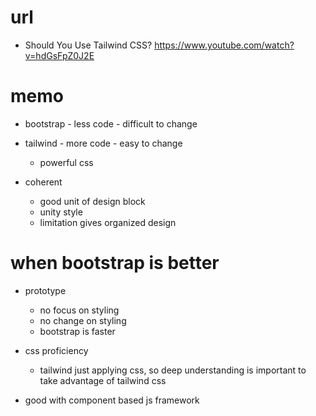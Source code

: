 # url

- Should You Use Tailwind CSS?
  https://www.youtube.com/watch?v=hdGsFpZ0J2E

# memo

- bootstrap - less code - difficult to change
- tailwind - more code - easy to change
  - powerful css
- coherent

  - good unit of design block
  - unity style
  - limitation gives organized design

# when bootstrap is better

- prototype

  - no focus on styling
  - no change on styling
  - bootstrap is faster

- css proficiency

  - tailwind just applying css, so deep understanding is important to take advantage of tailwind css

- good with component based js framework
